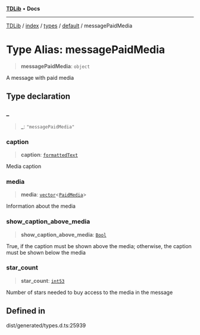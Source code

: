 [**TDLib**](../../../../../../README.md) • **Docs**

***

[TDLib](../../../../../../modules.md) / [index](../../../../../README.md) / [types](../../../README.md) / [default](../README.md) / messagePaidMedia

# Type Alias: messagePaidMedia

> **messagePaidMedia**: `object`

A message with paid media

## Type declaration

### \_

> **\_**: `"messagePaidMedia"`

### caption

> **caption**: [`formattedText`](formattedText-1.md)

Media caption

### media

> **media**: [`vector`](vector.md)\<[`PaidMedia`](PaidMedia.md)\>

Information about the media

### show\_caption\_above\_media

> **show\_caption\_above\_media**: [`Bool`](Bool.md)

True, if the caption must be shown above the media; otherwise, the caption must be shown below the media

### star\_count

> **star\_count**: [`int53`](int53-1.md)

Number of stars needed to buy access to the media in the message

## Defined in

dist/generated/types.d.ts:25939
